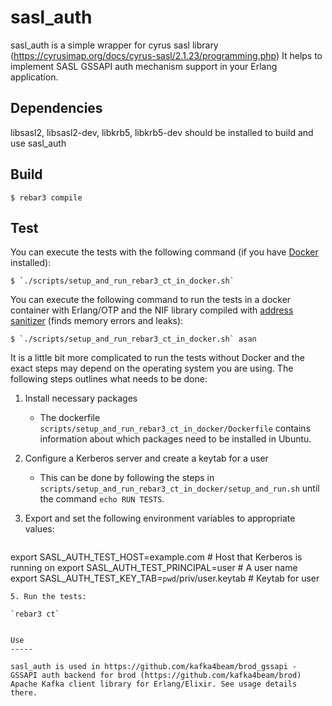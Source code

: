 sasl_auth
=====

sasl_auth is a simple wrapper for cyrus sasl library (https://cyrusimap.org/docs/cyrus-sasl/2.1.23/programming.php)
It helps to implement SASL GSSAPI auth mechanism support in your Erlang application.

Dependencies
-----

libsasl2, libsasl2-dev, libkrb5, libkrb5-dev should be installed to build and use sasl_auth

Build
-----

    $ rebar3 compile


Test
----

You can execute the tests with the following command (if you have
[Docker](https://www.docker.com/) installed):

    $ `./scripts/setup_and_run_rebar3_ct_in_docker.sh`

You can execute the following command to run the tests in a docker container
with Erlang/OTP and the NIF library compiled with [address
sanitizer](https://github.com/google/sanitizers/wiki/AddressSanitizer) (finds
memory errors and leaks):

    $ `./scripts/setup_and_run_rebar3_ct_in_docker.sh` asan


It is a little bit more complicated to run the tests without Docker and the
exact steps may depend on the operating system you are using. The following
steps outlines what needs to be done:

1. Install necessary packages
   * The dockerfile `scripts/setup_and_run_rebar3_ct_in_docker/Dockerfile`
     contains information about which packages need to be installed in Ubuntu.
2. Configure a Kerberos server and create a keytab for a user
   * This can be done by following the steps in
     `scripts/setup_and_run_rebar3_ct_in_docker/setup_and_run.sh` until the
     command `echo RUN TESTS`.
3. Export and set the following environment variables to appropriate values:
   
   ```
export SASL_AUTH_TEST_HOST=example.com  # Host that Kerberos is running on
export SASL_AUTH_TEST_PRINCIPAL=user  # A user name
export SASL_AUTH_TEST_KEY_TAB=`pwd`/priv/user.keytab  # Keytab for user
   ```
5. Run the tests:
   
   `rebar3 ct`


Use
-----

sasl_auth is used in https://github.com/kafka4beam/brod_gssapi - GSSAPI auth backend for brod (https://github.com/kafka4beam/brod) Apache Kafka client library for Erlang/Elixir. See usage details there.
